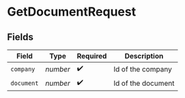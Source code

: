 # GetDocumentRequest


## Fields

| Field              | Type               | Required           | Description        |
| ------------------ | ------------------ | ------------------ | ------------------ |
| `company`          | *number*           | :heavy_check_mark: | Id of the company  |
| `document`         | *number*           | :heavy_check_mark: | Id of the document |